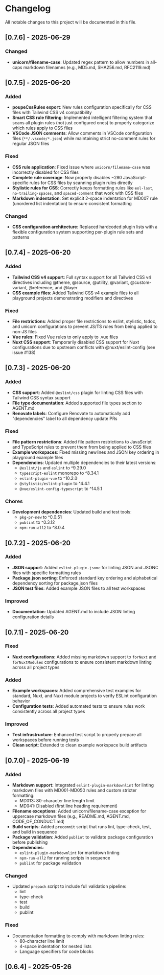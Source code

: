 # Changelog

All notable changes to this project will be documented in this file.

## [0.7.6] - 2025-06-29

### Changed

- **unicorn/filename-case**: Updated regex pattern to allow numbers in all-caps
  markdown filenames (e.g., MD5.md, SHA256.md, RFC2119.md)

## [0.7.5] - 2025-06-20

### Added

- **poupeCssRules export**: New rules configuration specifically for CSS files
  with Tailwind CSS v4 compatibility
- **Smart CSS rule filtering**: Implemented intelligent filtering system that
  scans all plugin rules (not just configured ones) to properly categorize
  which rules apply to CSS files
- **VSCode JSON comments**: Allow comments in VSCode configuration files
  (`**/.vscode/*.json`) while maintaining strict no-comment rules for regular
  JSON files

### Fixed

- **CSS rule application**: Fixed issue where `unicorn/filename-case` was
  incorrectly disabled for CSS files
- **Complete rule coverage**: Now properly disables ~280 JavaScript-specific
  rules for CSS files by scanning plugin rules directly
- **Stylistic rules for CSS**: Correctly keeps formatting rules like `eol-last`,
  `no-trailing-spaces`, and `spaced-comment` that work with CSS files
- **Markdown indentation**: Set explicit 2-space indentation for MD007 rule
  (unordered list indentation) to ensure consistent formatting

### Changed

- **CSS configuration architecture**: Replaced hardcoded plugin lists with a
  flexible configuration system supporting per-plugin rule sets and patterns

## [0.7.4] - 2025-06-20

### Added

- **Tailwind CSS v4 support**: Full syntax support for all Tailwind CSS v4
  directives including @theme, @source, @utility, @variant, @custom-variant,
  @reference, and @layer
- **CSS example files**: Added Tailwind CSS v4 example files to all playground
  projects demonstrating modifiers and directives

### Fixed

- **File restrictions**: Added proper file restrictions to eslint, stylistic,
  tsdoc, and unicorn configurations to prevent JS/TS rules from being applied
  to non-JS files
- **Vue rules**: Fixed Vue rules to only apply to .vue files
- **Nuxt CSS support**: Temporarily disabled CSS support for Nuxt configurations
  due to upstream conflicts with @nuxt/eslint-config (see issue #138)

## [0.7.3] - 2025-06-20

### Added

- **CSS support**: Added `@eslint/css` plugin for linting CSS files with
    Tailwind CSS syntax support
- **File type documentation**: Added supported file types section to AGENT.md
- **Renovate labels**: Configure Renovate to automatically add "dependencies"
    label to all dependency update PRs

### Fixed

- **File pattern restrictions**: Added file pattern restrictions to JavaScript
    and TypeScript rules to prevent them from being applied to CSS files
- **Example workspaces**: Fixed missing newlines and JSON key ordering in
    playground example files
- **Dependencies**: Updated multiple dependencies to their latest versions:
  - `@eslint/js` and `eslint` to ^9.29.0
  - `typescript-eslint` monorepo to ^8.34.1
  - `eslint-plugin-vue` to ^10.2.0
  - `@stylistic/eslint-plugin` to ^4.4.1
  - `@vue/eslint-config-typescript` to ^14.5.1

### Chores

- **Development dependencies**: Updated build and test tools:
  - `pkg-pr-new` to ^0.0.51
  - `publint` to ^0.3.12
  - `npm-run-all2` to ^8.0.4

## [0.7.2] - 2025-06-20

### Added

- **JSON support**: Added `eslint-plugin-jsonc` for linting JSON and JSONC
    files with specific formatting rules
- **Package.json sorting**: Enforced standard key ordering and alphabetical
    dependency sorting for package.json files
- **JSON test files**: Added example JSON files to all test workspaces

### Improved

- **Documentation**: Updated AGENT.md to include JSON linting configuration
    details

## [0.7.1] - 2025-06-20

### Fixed

- **Nuxt configurations**: Added missing markdown support to `forNuxt` and
    `forNuxtModules` configurations to ensure consistent markdown linting
    across all project types

### Added

- **Example workspaces**: Added comprehensive test examples for standard,
    Nuxt, and Nuxt module projects to verify ESLint configuration behavior
- **Configuration tests**: Added automated tests to ensure rules work
    consistently across all project types

### Improved

- **Test infrastructure**: Enhanced test script to properly prepare all
    workspaces before running tests
- **Clean script**: Extended to clean example workspace build artifacts

## [0.7.0] - 2025-06-19

### Added

- **Markdown support**: Integrated `eslint-plugin-markdownlint` for linting
    markdown files with MD001-MD050 rules and custom stricter formatting:
  - MD013: 80-character line length limit
  - MD041: Disabled (first line heading requirement)
- **Filename exceptions**: Added unicorn/filename-case exception for
    uppercase markdown files (e.g., README.md, AGENT.md, CODE_OF_CONDUCT.md)
- **Build scripts**: Added `precommit` script that runs lint, type-check,
    test, and build in sequence
- **Package validation**: Added `publint` to validate package configuration
    before publishing
- **Dependencies**:
  - `eslint-plugin-markdownlint` for markdown linting
  - `npm-run-all2` for running scripts in sequence
  - `publint` for package validation

### Changed

- Updated `prepack` script to include full validation pipeline:
  - lint
  - type-check
  - test
  - build
  - publint

### Fixed

- Documentation formatting to comply with markdown linting rules:
  - 80-character line limit
  - 4-space indentation for nested lists
  - Language specifiers for code blocks

## [0.6.4] - 2025-05-26
